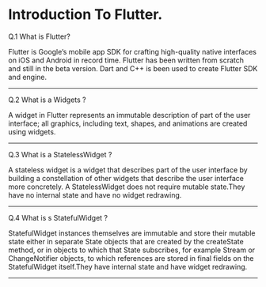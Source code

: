 Introduction  To Flutter.
========================


Q.1 What is Flutter?

Flutter is Google’s mobile app SDK for crafting high-quality native interfaces on iOS and Android in record time.
Flutter has been written from scratch and still in the beta version. Dart and C++ is been used to create Flutter SDK and engine.

*****************************************************************


Q.2 What is a Widgets ?

 A widget in Flutter represents an immutable description of part of the user interface; all graphics, including text, shapes, and animations are created using widgets. 
 
 *****************************************************************
 
 
 Q.3 What is a StatelessWidget ?
 
 A stateless widget is a widget that describes part of the user interface by building a constellation of other widgets that describe the user interface more concretely. A StatelessWidget does not require mutable state.They have no internal state and  have no widget redrawing. 
 
  *****************************************************************
  
  
  Q.4 What is s StatefulWidget ?
   
 StatefulWidget instances themselves are immutable and store their mutable state either in separate State objects that are created by the createState method, or in objects to which that State subscribes, for example Stream or ChangeNotifier objects, to which references are stored in final fields on the StatefulWidget itself.They have internal state and  have widget redrawing. 
 
 
  *****************************************************************
  
 

 